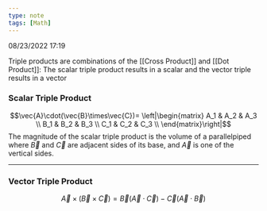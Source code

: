 ```yaml
---
type: note
tags: [Math]
---
```

08/23/2022 17:19

  

Triple products are combinations of the [[Cross Product]] and [[Dot Product]]: The scalar triple product results in a scalar and the vector triple results in a vector

### Scalar Triple Product
$$\vec{A}\cdot(\vec{B}\times\vec{C})=
\left|\begin{matrix}
	A_1 & A_2 & A_3 \\
	B_1 & B_2 & B_3 \\
	C_1 & C_2 & C_3 \\
\end{matrix}\right|$$
The magnitude of the scalar triple product is the volume of a parallelpiped where $\vec B$ and $\vec C$ are adjacent sides of its base, and $\vec A$ is one of the vertical sides.

---

### Vector Triple Product
$$
\vec{A}\times(\vec{B}\times\vec{C})=\vec{B}(\vec{A}\cdot\vec{C})-\vec{C}(\vec{A}\cdot\vec{B})
$$
